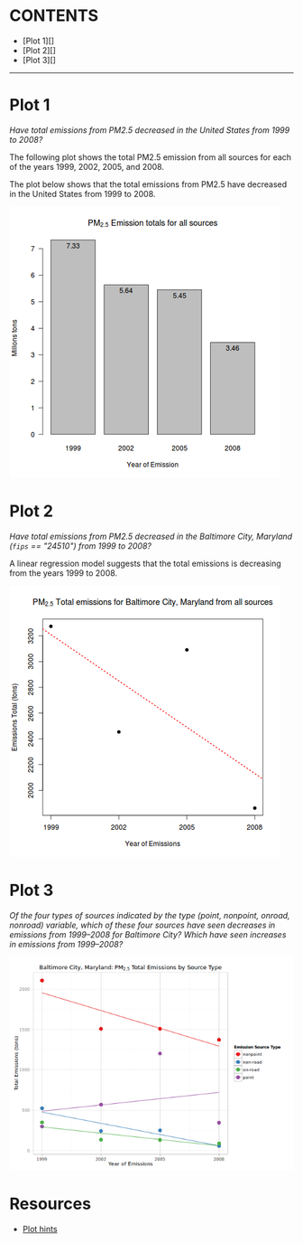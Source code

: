 CONTENTS
========

* [Plot 1][]
* [Plot 2][]
* [Plot 3][]

-----

Plot 1
======

*Have total emissions from PM2.5 decreased in the United States from 1999 to
2008?*

The following plot shows the total PM2.5 emission from all sources for each of
the years 1999, 2002, 2005, and 2008.

The plot below shows that the total emissions from PM2.5 have decreased in the
United States from 1999 to 2008.

![PM[2.5] Emission totals for all sources](plot1.png)

Plot 2
======

*Have total emissions from PM2.5 decreased in the Baltimore City, Maryland
(`fips` == "24510") from 1999 to 2008?*

A linear regression model suggests that the total emissions is decreasing 
from the years 1999 to 2008.

![PM[2.5] Emission totals for Baltimore City, Maryland](plot2.png)

Plot 3
======

*Of the four types of sources indicated by the type (point, nonpoint, onroad,
nonroad) variable, which of these four sources have seen decreases in emissions
from 1999–2008 for Baltimore City? Which have seen increases in emissions from
1999–2008?*

![PM[2.5] Emission by source types for Baltimore City, Maryland](plot3.png)

Resources
=========

* [Plot hints](https://www.stat.auckland.ac.nz/~paul/RGraphics/chapter3.html)
